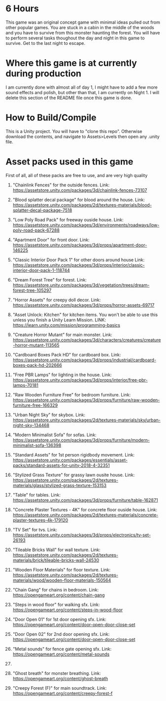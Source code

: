 # 6 Hours
This game was an original concept game with minimal ideas pulled out from other popular games. You are stuck in a cabin in the middle of the woods and you have to survive from this monster haunting the forest. You will have to perform several tasks thoughout the day and night in this game to survive. Get to the last night to escape. 

# Where this game is at currently during production
I am currently done with almost all of day 1, I might have to add a few more sound effects and polish, but other than that, I am currently on Night 1. I will delete this section of the README file once this game is done.

# How to Build/Compile
This is a Unity project. You will have to "clone this repo". Otherwise download the contents, and navigate to Assets>Levels then open any .unity file.

# Asset packs used in this game
First of all, all of these packs are free to use, and are very high quality

1. "Chainlink Fences" for the outside fences. Link: https://assetstore.unity.com/packages/3d/chainlink-fences-73107

2. "Blood splatter decal package" for blood around the house. Link: https://assetstore.unity.com/packages/2d/textures-materials/blood-splatter-decal-package-7518

3. "Low Poly Road Pack" for freeway ouside house. Link: https://assetstore.unity.com/packages/3d/environments/roadways/low-poly-road-pack-67288

4. "Apartment Door" for front door. Link: https://assetstore.unity.com/packages/3d/props/apartment-door-146225

5. "Classic Interior Door Pack 1" for other doors around house Link: https://assetstore.unity.com/packages/3d/props/interior/classic-interior-door-pack-1-118744

6. "Dream Forest Tree" for forest. Link: https://assetstore.unity.com/packages/3d/vegetation/trees/dream-forest-tree-105297

7. "Horror Assets" for creepy doll decor. Link: https://assetstore.unity.com/packages/3d/props/horror-assets-69717

8. "Asset Unlock: Kitchen" for kitchen items. You won't be able to use this unless you finish a Unity Learn Mission. LINK: https://learn.unity.com/mission/programming-basics

9. "Creature Horror Mutant" for main monster. Link: https://assetstore.unity.com/packages/3d/characters/creatures/creature-horror-mutant-113565

10. "Cardboard Boxes Pack HD" for cardboard box. Link: https://assetstore.unity.com/packages/3d/props/industrial/cardboard-boxes-pack-hd-202666

11. "Free PBR Lamps" for lighting in the house. Link: https://assetstore.unity.com/packages/3d/props/interior/free-pbr-lamps-70181

12. "Raw Wooden Furniture Free" for bedroom furniture. Link: https://assetstore.unity.com/packages/3d/props/furniture/raw-wooden-furniture-free-166329

13. "Urban Night Sky" for skybox. Link: https://assetstore.unity.com/packages/2d/textures-materials/sky/urban-night-sky-134468

14. "Modern Minimalist Sofa" for sofas. Link: https://assetstore.unity.com/packages/3d/props/furniture/modern-minimalist-sofa-136398

15. "Standard Assets" for 1st person rigidbody movement. Link: https://assetstore.unity.com/packages/essentials/asset-packs/standard-assets-for-unity-2018-4-32351

16. "Stylized Grass Texture" for grassy lawn ousite house. Link: https://assetstore.unity.com/packages/2d/textures-materials/glass/stylized-grass-texture-153153

17. "Table" for tables. Link: https://assetstore.unity.com/packages/3d/props/furniture/table-162871

18. "Concrete Plaster Textures - 4K" for concrete floor ouside house. Link: https://assetstore.unity.com/packages/2d/textures-materials/concrete-plaster-textures-4k-179120

19. "TV Set" for tvs. Link: https://assetstore.unity.com/packages/3d/props/electronics/tv-set-26193

20. "Tileable Bricks Wall" for wall texture. Link: https://assetstore.unity.com/packages/2d/textures-materials/brick/tileable-bricks-wall-24530

21. "Wooden Floor Materials" for floor texture. Link: https://assetstore.unity.com/packages/2d/textures-materials/wood/wooden-floor-materials-150564

22. "Chain Gang" for chains in bedroom. Link: https://opengameart.org/content/chain-gang

23. "Steps in wood floor" for walking sfx. Link: https://opengameart.org/content/steps-in-wood-floor

24. "Door Open 01" for 1st door opening sfx. Link: https://opengameart.org/content/door-open-door-close-set

25. "Door Open 02" for 2nd door opening sfx. Link: https://opengameart.org/content/door-open-door-close-set

26. "Metal sounds" for fence gate opening sfx. Link: https://opengameart.org/content/metal-sounds

27. 

28. "Ghost breath" for monster breathing. Link: https://opengameart.org/content/ghost-breath

29. "Creepy Forest (F)" for main soundtrack. Link: https://opengameart.org/content/creepy-forest-f
